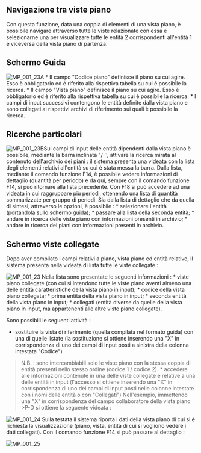 ## Navigazione tra viste piano
Con questa funzione, data una coppia di elementi di una vista piano, è possibile navigare attraverso tutte le viste relazionate con essa e selezionarne una per visualizzare tutte le entità 2 corrispondenti all'entità 1 e viceversa della vista piano di partenza.

## Schermo Guida
![MP_001_23A](http://localhost:3000/immagini/MBDOC_OGG-P_MPGP08/MP_001_23A.png) \* Il campo "Codice piano" definisce il piano su cui agire. Esso è obbligatorio ed è riferito alla rispettiva tabella su cui è possibile la ricerca.
 \* Il campo "Vista piano" definisce il piano su cui agire. Esso è obbligatorio ed è riferito alla rispettiva tabella su cui è possibile la ricerca.
 \* I campi di input successivi contengono le entità definite dalla vista piano e sono collegati ai rispettivi archivi di riferimento sui quali è possibile la ricerca.

## Ricerche particolari
![MP_001_23B](http://localhost:3000/immagini/MBDOC_OGG-P_MPGP08/MP_001_23B.png)Sui campi di input delle entità dipendenti dalla vista piano è possibile, mediante la barra inclinata "/ '', attivare la ricerca mirata al contenuto dell'archivio dei piani :  il sistema presenta una videata con la lista degli elementi relativi all'entità su cui è stata messa la barra.
Dalla lista, mediante il comando funzione F14, è possibile vedere informazioni di dettaglio (quantità per periodo) e da qui, sempre con il comando funzione F14, si può ritornare alla lista precedente.
Con F18 si può accedere ad una videata in cui raggruppare più periodi, ottenendo una lista di quantità sommarizzate per gruppo di periodi.
Sia dalla lista di dettaglio che da quella di sintesi, attraverso le opzioni, è possibile : 
 \* selezionare l'entità (portandola sullo schermo guida);
 \* passare alla lista della seconda entità;
 \* andare in ricerca delle viste piano con informazioni presenti in archivio;
 \* andare in ricerca dei piani con informazioni presenti in archivio.

## Schermo viste collegate
Dopo aver compilato i campi relativi a piano, vista piano ed entità relative, il sistema presenta nella videata di lista tutte le viste collegate : 

![MP_001_23](http://localhost:3000/immagini/MBDOC_OGG-P_MPGP08/MP_001_23.png)
Nella lista sono presentate le seguenti informazioni : 
 \* viste piano collegate (con cui si intendono tutte le viste piano aventi almeno una delle entità caratteristiche della vista piano in input);
 \* codice della vista piano collegata;
 \* prima entità della vista piano in input;
 \* seconda entità della vista piano in input;
 \* collegati (entità diverse da quelle della vista piano in input, ma appartenenti alle altre viste piano collegate).

Sono possibili le seguenti attività : 
-  sostituire la vista di riferimento (quella compilata nel formato guida) con una di quelle listate (la sostituzione si ottiene inserendo una "X" in corrispondenza di uno dei campi di input posti a
sinistra della colonna intestata "Codice")

>N.B. :  sono intercambiabili solo le viste piano con la stessa coppia di entità presenti nello stesso ordine (codice 1 / codice 2).
 \* accedere alle informazioni contenute in una delle viste collegate e relative a una delle entità in input (l'accesso si ottiene inserendo una "X" in corrispondenza di uno dei campi di input posti nelle colonne intestate con i nomi delle entità o con "Collegati")
Nell'esempio, immettendo una "X" in corrispondenza del campo collaboratore della vista piano >P-D si ottiene la seguente videata : 

![MP_001_24](http://localhost:3000/immagini/MBDOC_OGG-P_MPGP08/MP_001_24.png)
Sulla testata il sistema riporta i dati della vista piano di cui si è richiesta la visualizzazione (piano, vista, entità di cui si vogliono vedere i dati collegati).
Con il comando funzione F14 si può passare al dettaglio : 

![MP_001_25](http://localhost:3000/immagini/MBDOC_OGG-P_MPGP08/MP_001_25.png)